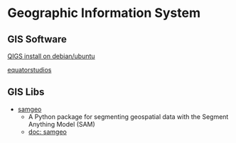# Geographic Information System


## GIS Software

[QIGS install on debian/ubuntu](https://www.qgis.org/resources/installation-guide/#debian--ubuntu)

[equatorstudios](https://maps.equatorstudios.com/)

## GIS Libs

- [samgeo](https://github.com/opengeos/segment-geospatial)
  - A Python package for segmenting geospatial data with the Segment Anything Model (SAM)
  - [doc: samgeo](https://samgeo.gishub.org/samgeo/)